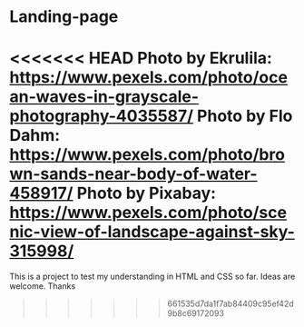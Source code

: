 # Landing-page
<<<<<<< HEAD
Photo by Ekrulila: https://www.pexels.com/photo/ocean-waves-in-grayscale-photography-4035587/
Photo by Flo Dahm: https://www.pexels.com/photo/brown-sands-near-body-of-water-458917/
Photo by Pixabay: https://www.pexels.com/photo/scenic-view-of-landscape-against-sky-315998/
=======

This is a project to test my understanding in HTML and CSS so far. Ideas are welcome. Thanks
>>>>>>> 661535d7da1f7ab84409c95ef42d9b8c69172093
